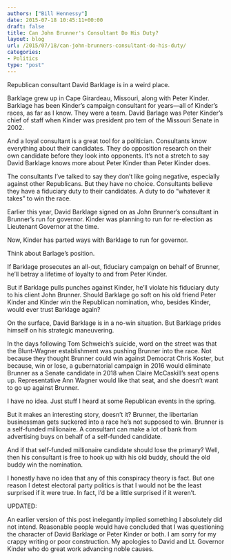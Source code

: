 ```yaml
---
authors: ["Bill Hennessy"]
date: 2015-07-18 10:45:11+00:00
draft: false
title: Can John Brunner's Consultant Do His Duty?
layout: blog
url: /2015/07/18/can-john-brunners-consultant-do-his-duty/
categories:
- Politics
type: "post"
---
```


Republican consultant David Barklage is in a weird place.

Barklage grew up in Cape Girardeau, Missouri, along with Peter Kinder. Barklage has been Kinder’s campaign consultant for years—all of Kinder’s races, as far as I know. They were a team. David Barlage was Peter Kinder’s chief of staff when Kinder was president pro tem of the Missouri Senate in 2002.

And a loyal consultant is a great tool for a politician. Consultants know everything about their candidates. They do opposition research on their own candidate before they look into opponents. It’s not a stretch to say David Barklage knows more about Peter Kinder than Peter Kinder does.

The consultants I’ve talked to say they don’t like going negative, especially against other Republicans. But they have no choice. Consultants believe they have a fiduciary duty to their candidates. A duty to do “whatever it takes” to win the race.

Earlier this year, David Barklage signed on as John Brunner’s consultant in Brunner’s run for governor. Kinder was planning to run for re-election as Lieutenant Governor at the time.

Now, Kinder has parted ways with Barklage to run for governor.

Think about Barlage’s position.

If Barklage prosecutes an all-out, fiduciary campaign on behalf of Brunner, he’ll betray a lifetime of loyalty to and from Peter Kinder.

But if Barklage pulls punches against Kinder, he’ll violate his fiduciary duty to his client John Brunner. Should Barklage go soft on his old friend Peter Kinder and Kinder win the Republican nomination, who, besides Kinder, would ever trust Barklage again?

On the surface, David Barklage is in a no-win situation. But Barklage prides himself on his strategic maneuvering.

In the days following Tom Schweich’s suicide, word on the street was that the Blunt-Wagner establishment was pushing Brunner into the race. Not because they thought Brunner could win against Democrat Chris Koster, but because, win or lose, a gubernatorial campaign in 2016 would eliminate Brunner as a Senate candidate in 2018 when Claire McCaskill’s seat opens up. Representative Ann Wagner would like that seat, and she doesn’t want to go up against Brunner.

I have no idea. Just stuff I heard at some Republican events in the spring.

But it makes an interesting story, doesn’t it? Brunner, the libertarian businessman gets suckered into a race he’s not supposed to win. Brunner is a self-funded millionaire. A consultant can make a lot of bank from advertising buys on behalf of a self-funded candidate.

And if that self-funded millionaire candidate should lose the primary? Well, then his consultant is free to hook up with his old buddy, should the old buddy win the nomination.

I honestly have no idea that any of this conspiracy theory is fact. But one reason I detest electoral party politics is that I would not be the least surprised if it were true. In fact, I’d be a little surprised if it weren’t.

UPDATED:

An earlier version of this post inelegantly implied something I absolutely did not intend. Reasonable people would have concluded that I was questioning the character of David Barklage or Peter Kinder or both. I am sorry for my crappy writing or poor construction. My apologies to David and Lt. Governor Kinder who do great work advancing noble causes.
